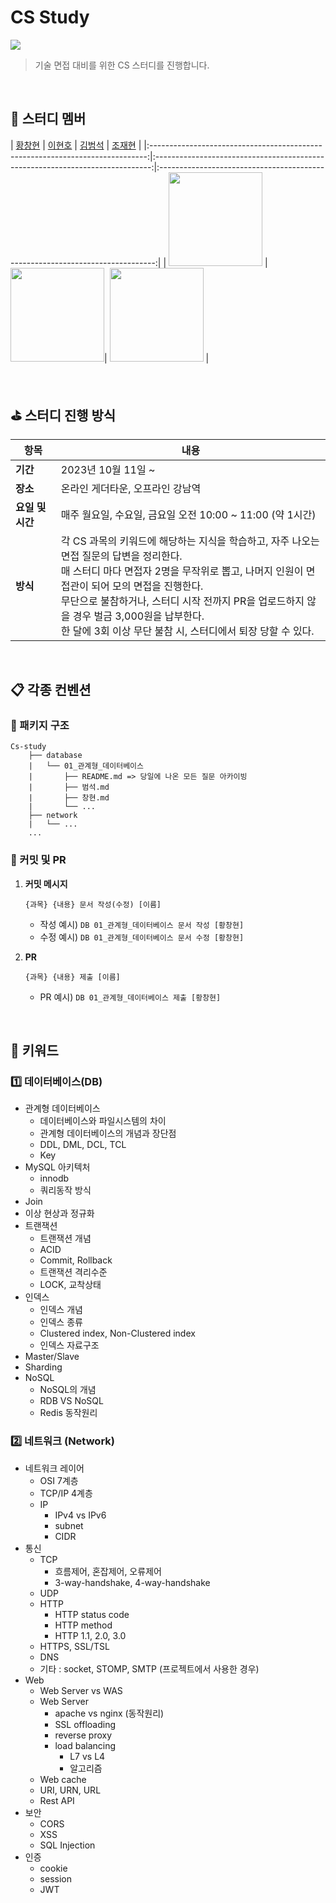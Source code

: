 # CS Study
![](https://github.com/dev-team-study/cs-study/assets/49775540/2ce09b37-0dd6-4366-98fc-531372e1cab7)
> 기술 면접 대비를 위한 CS 스터디를 진행합니다.
<br>

## 👾 스터디 멤버

|                     [황창현](https://github.com/Hchanghyeon)                     |                      [이현호](https://github.com/charlesuu)                      |                       [김범석](https://github.com/BeomSeogKim)                        |                       [조재현](https://github.com/HandmadeCloud)                        |
|:-----------------------------------------------------------------------------:|:-----------------------------------------------------------------------------:|:-----------------------------------------------------------------------------:|
| <img src="https://avatars.githubusercontent.com/u/92444744?v=4" width="150">  | <img src="https://avatars.githubusercontent.com/u/76809524?v=4" width="150">|  <img src="https://avatars.githubusercontent.com/u/110332047?v=4" width="150">  |

<br>

## ⛳ 스터디 진행 방식

| 항목             | 내용                                                         |
| ---------------- | ------------------------------------------------------------ |
| **기간**         | 2023년 10월 11일 ~                                           |
| **장소**         | 온라인 게더타운, 오프라인 강남역                             |
| **요일 및 시간** | 매주 월요일, 수요일, 금요일 오전 10:00 ~ 11:00 (약 1시간)            |
| **방식**         | 각 CS 과목의 키워드에 해당하는 지식을 학습하고, 자주 나오는 면접 질문의 답변을 정리한다.<br />매 스터디 마다 면접자 2명을 무작위로 뽑고, 나머지 인원이 면접관이 되어 모의 면접을 진행한다.<br />무단으로 불참하거나, 스터디 시작 전까지 PR을 업로드하지 않을 경우 벌금 3,000원을 납부한다.<br />한 달에 3회 이상 무단 불참 시, 스터디에서 퇴장 당할 수 있다. |

<br>

## 📋 각종 컨벤션

### 📁 패키지 구조

```
Cs-study
    ├── database
    |   └── 01_관계형_데이터베이스
    |       ├── README.md => 당일에 나온 모든 질문 아카이빙
    |       ├── 범석.md
    |       ├── 창현.md
    |       └── ...
    ├── network
    |   └── ...
    ...
```



### 📍 커밋 및 PR

1. **커밋 메시지**

   ```
   {과목} {내용} 문서 작성(수정) [이름]
   ```

   - 작성 예시) `DB 01_관계형_데이터베이스 문서 작성 [황창현]`
   - 수정 예시) `DB 01_관계형_데이터베이스 문서 수정 [황창현]`

2. **PR**

   ```
   {과목} {내용} 제출 [이름]
   ```

   - PR 예시) `DB 01_관계형_데이터베이스 제출 [황창현]`

<br>

## 📌 키워드

### 1️⃣ 데이터베이스(DB)

- 관계형 데이터베이스
  - 데이터베이스와 파일시스템의 차이
  - 관계형 데이터베이스의 개념과 장단점
  - DDL, DML, DCL, TCL
  - Key
- MySQL 아키텍처
  - innodb
  - 쿼리동작 방식
- Join
- 이상 현상과 정규화
- 트랜잭션
  - 트랜잭션 개념
  - ACID
  - Commit, Rollback
  - 트랜잭션 격리수준
  - LOCK, 교착상태
- 인덱스
  - 인덱스 개념
  - 인덱스 종류
  - Clustered index, Non-Clustered index
  - 인덱스 자료구조
- Master/Slave
- Sharding
- NoSQL
  - NoSQL의 개념
  - RDB VS NoSQL
  - Redis 동작원리

### 2️⃣ 네트워크 (Network)

- 네트워크 레이어
    - OSI 7계층
    - TCP/IP 4계층
    - IP
        - IPv4 vs IPv6
        - subnet
        - CIDR
- 통신
    - TCP
        - 흐름제어, 혼잡제어, 오류제어
        - 3-way-handshake, 4-way-handshake
    - UDP
    - HTTP
        - HTTP status code
        - HTTP method
        - HTTP 1.1, 2.0, 3.0
    - HTTPS, SSL/TSL
    - DNS
    - 기타 : socket, STOMP, SMTP (프로젝트에서 사용한 경우)
- Web
    - Web Server vs WAS
    - Web Server
        - apache vs nginx (동작원리)
        - SSL offloading
        - reverse proxy
        - load balancing
            - L7 vs L4
            - 알고리즘
    - Web cache
    - URI, URN, URL
    - Rest API
- 보안
    - CORS
    - XSS
    - SQL Injection
- 인증
    - cookie
    - session
    - JWT
